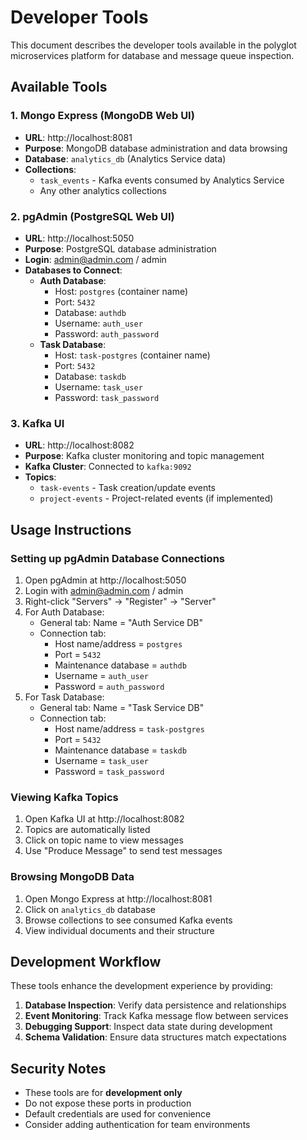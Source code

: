 # Developer Tools

This document describes the developer tools available in the polyglot microservices platform for database and message queue inspection.

## Available Tools

### 1. Mongo Express (MongoDB Web UI)
- **URL**: http://localhost:8081
- **Purpose**: MongoDB database administration and data browsing
- **Database**: `analytics_db` (Analytics Service data)
- **Collections**: 
  - `task_events` - Kafka events consumed by Analytics Service
  - Any other analytics collections

### 2. pgAdmin (PostgreSQL Web UI)
- **URL**: http://localhost:5050
- **Purpose**: PostgreSQL database administration
- **Login**: admin@admin.com / admin
- **Databases to Connect**:
  - **Auth Database**: 
    - Host: `postgres` (container name)
    - Port: `5432`
    - Database: `authdb`
    - Username: `auth_user`
    - Password: `auth_password`
  - **Task Database**:
    - Host: `task-postgres` (container name)  
    - Port: `5432`
    - Database: `taskdb`
    - Username: `task_user`
    - Password: `task_password`

### 3. Kafka UI
- **URL**: http://localhost:8082
- **Purpose**: Kafka cluster monitoring and topic management
- **Kafka Cluster**: Connected to `kafka:9092`
- **Topics**:
  - `task-events` - Task creation/update events
  - `project-events` - Project-related events (if implemented)

## Usage Instructions

### Setting up pgAdmin Database Connections

1. Open pgAdmin at http://localhost:5050
2. Login with admin@admin.com / admin
3. Right-click "Servers" → "Register" → "Server"
4. For Auth Database:
   - General tab: Name = "Auth Service DB"
   - Connection tab: 
     - Host name/address = `postgres`
     - Port = `5432`
     - Maintenance database = `authdb`
     - Username = `auth_user`
     - Password = `auth_password`
5. For Task Database:
   - General tab: Name = "Task Service DB"
   - Connection tab:
     - Host name/address = `task-postgres`
     - Port = `5432`
     - Maintenance database = `taskdb`
     - Username = `task_user`
     - Password = `task_password`

### Viewing Kafka Topics

1. Open Kafka UI at http://localhost:8082
2. Topics are automatically listed
3. Click on topic name to view messages
4. Use "Produce Message" to send test messages

### Browsing MongoDB Data

1. Open Mongo Express at http://localhost:8081
2. Click on `analytics_db` database
3. Browse collections to see consumed Kafka events
4. View individual documents and their structure

## Development Workflow

These tools enhance the development experience by providing:

1. **Database Inspection**: Verify data persistence and relationships
2. **Event Monitoring**: Track Kafka message flow between services  
3. **Debugging Support**: Inspect data state during development
4. **Schema Validation**: Ensure data structures match expectations

## Security Notes

- These tools are for **development only**
- Do not expose these ports in production
- Default credentials are used for convenience
- Consider adding authentication for team environments